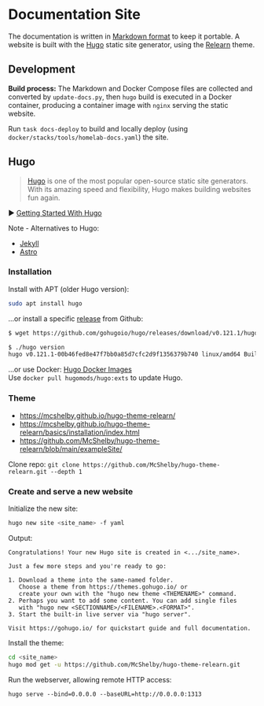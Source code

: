 # Documentation Site

The documentation is written in [Markdown format](https://www.markdownguide.org/) to keep it portable.
A website is built with the [Hugo](https://gohugo.io/) static site generator, using the [Relearn](https://mcshelby.github.io/hugo-theme-relearn/) theme.

## Development

**Build process:** The Markdown and Docker Compose files are collected and converted by `update-docs.py`, then `hugo` build is executed in a Docker container, producing a container image with `nginx` serving the static website.

Run `task docs-deploy` to build and locally deploy (using `docker/stacks/tools/homelab-docs.yaml`) the site.

## Hugo

> [Hugo](https://gohugo.io/) is one of the most popular open-source static site generators. With its amazing speed and flexibility, Hugo makes building websites fun again.

▶️ [Getting Started With Hugo](https://www.youtube.com/watch?v=hjD9jTi_DQ4)

Note - Alternatives to Hugo:
- [Jekyll](https://jekyllrb.com/)
- [Astro](https://astro.build/)

### Installation

Install with APT (older Hugo version):
```sh
sudo apt install hugo
```

...or install a specific [release](https://github.com/gohugoio/hugo/releases) from Github:
```sh
$ wget https://github.com/gohugoio/hugo/releases/download/v0.121.1/hugo_0.121.1_linux-amd64.tar.gz

$ ./hugo version
hugo v0.121.1-00b46fed8e47f7bb0a85d7cfc2d9f1356379b740 linux/amd64 BuildDate=2023-12-08T08:47:45Z VendorInfo=gohugoio
```

...or use Docker:
[Hugo Docker Images](https://hugomods.com/docs/docker/)  
Use `docker pull hugomods/hugo:exts` to update Hugo.

### Theme

- https://mcshelby.github.io/hugo-theme-relearn/
- https://mcshelby.github.io/hugo-theme-relearn/basics/installation/index.html
- https://github.com/McShelby/hugo-theme-relearn/blob/main/exampleSite/

Clone repo:
`git clone https://github.com/McShelby/hugo-theme-relearn.git --depth 1`

### Create and serve a new website

Initialize the new site:
```sh
hugo new site <site_name> -f yaml
```

Output:
```
Congratulations! Your new Hugo site is created in <.../site_name>.

Just a few more steps and you're ready to go:

1. Download a theme into the same-named folder.
   Choose a theme from https://themes.gohugo.io/ or
   create your own with the "hugo new theme <THEMENAME>" command.
2. Perhaps you want to add some content. You can add single files
   with "hugo new <SECTIONNAME>/<FILENAME>.<FORMAT>".
3. Start the built-in live server via "hugo server".

Visit https://gohugo.io/ for quickstart guide and full documentation.
```

Install the theme:
```sh
cd <site_name>
hugo mod get -u https://github.com/McShelby/hugo-theme-relearn.git
```

Run the webserver, allowing remote HTTP access:
```
hugo serve --bind=0.0.0.0 --baseURL=http://0.0.0.0:1313
```

